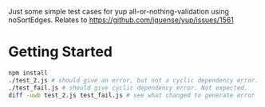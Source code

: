 Just some simple test cases for yup all-or-nothing-validation using noSortEdges.
Relates to https://github.com/jquense/yup/issues/1561

# Getting Started
```bash
npm install
./test_2.js # should give an error, but not a cyclic dependency error. This is expected.
./test_fail.js # should give cyclic dependency error. Not expected.
diff -uwb test_2.js test_fail.js # see what changed to generate error
```

